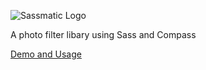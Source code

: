 
![Sassmatic Logo](http://sassmatic.com/img/sassmatic.png)




A photo filter libary using Sass and Compass

[Demo and Usage](http://sassmatic.com)